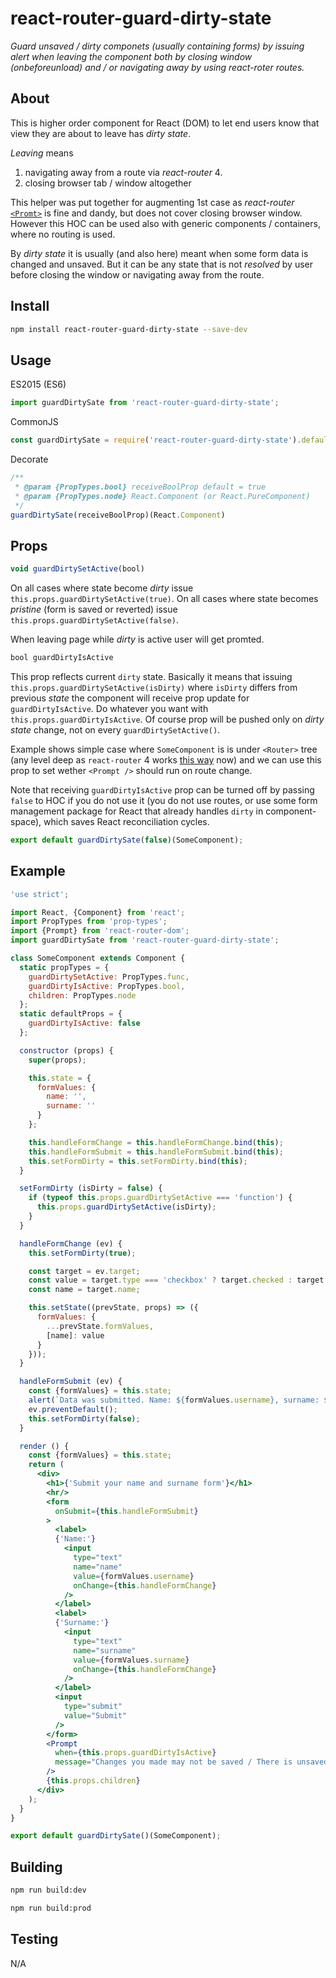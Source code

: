 # react-router-guard-dirty-state

*Guard unsaved / dirty componets (usually containing forms) by issuing alert when leaving the component both by closing window (onbeforeunload) and / or navigating away by using react-roter routes.*

## About

This is higher order component for React (DOM) to let end users know that view they are about to leave has *dirty state*.

*Leaving* means

1. navigating away from a route via *react-router* 4.
2. closing browser tab / window altogether

This helper was put together for augmenting 1st case as *react-router* [`<Promt>`](https://github.com/ReactTraining/react-router/blob/master/packages/react-router/docs/api/Prompt.md) is fine and dandy, but does not cover closing browser window. However this HOC can be used also with generic components / containers, where no routing is used.

By *dirty state* it is usually (and also here) meant when some form data is changed and unsaved. But it can be any state that is not *resolved* by user before closing the window or navigating away from the route.

## Install

```sh
npm install react-router-guard-dirty-state --save-dev
```

## Usage

ES2015 (ES6)

```javascript
import guardDirtySate from 'react-router-guard-dirty-state';
```

CommonJS

```javascript
const guardDirtySate = require('react-router-guard-dirty-state').default;
```

Decorate

```javascript
/**
 * @param {PropTypes.bool} receiveBoolProp default = true
 * @param {PropTypes.node} React.Component (or React.PureComponent)
 */
guardDirtySate(receiveBoolProp)(React.Component)
```

## Props

```javascript
void guardDirtySetActive(bool)
```

On all cases where state become *dirty* issue `this.props.guardDirtySetActive(true)`.
On all cases where state becomes *pristine* (form is saved or reverted) issue `this.props.guardDirtySetActive(false)`.

When leaving page while *dirty* is active user will get promted.

```javascript
bool guardDirtyIsActive
```

This prop reflects current `dirty` state. Basically it means that issuing `this.props.guardDirtySetActive(isDirty)` where `isDirty` differs from previous *state* the component will receive prop update for `guardDirtyIsActive`. Do whatever you want with `this.props.guardDirtyIsActive`. Of course prop will be pushed only on *dirty state* change, not on every `guardDirtySetActive()`.

Example shows simple case where `SomeComponent` is 
 is under `<Router>` tree (any level deep as `react-router` 4 works [this way](https://reacttraining.com/react-router/web/example/basic) now) and we can use this prop to set wether `<Prompt />` should run on route change.
 
Note that receiving `guardDirtyIsActive` prop can be turned off by passing `false` to HOC if you do not use it (you do not use routes, or use some form management package for React that already handles `dirty` in component-space), which saves React reconciliation cycles.
 
 ```jsx
 export default guardDirtySate(false)(SomeComponent);
 ```
 
 
## Example


```jsx
'use strict';

import React, {Component} from 'react';
import PropTypes from 'prop-types';
import {Prompt} from 'react-router-dom';
import guardDirtySate from 'react-router-guard-dirty-state';

class SomeComponent extends Component {
  static propTypes = {
    guardDirtySetActive: PropTypes.func,
    guardDirtyIsActive: PropTypes.bool,
    children: PropTypes.node
  };
  static defaultProps = {
    guardDirtyIsActive: false
  };

  constructor (props) {
    super(props);

    this.state = {
      formValues: {
        name: '',
        surname: ''
      }
    };

    this.handleFormChange = this.handleFormChange.bind(this);
    this.handleFormSubmit = this.handleFormSubmit.bind(this);
    this.setFormDirty = this.setFormDirty.bind(this);
  }

  setFormDirty (isDirty = false) {
    if (typeof this.props.guardDirtySetActive === 'function') {
      this.props.guardDirtySetActive(isDirty);
    }
  }

  handleFormChange (ev) {
    this.setFormDirty(true);

    const target = ev.target;
    const value = target.type === 'checkbox' ? target.checked : target.value;
    const name = target.name;

    this.setState((prevState, props) => ({
      formValues: {
        ...prevState.formValues,
        [name]: value
      }
    }));
  }

  handleFormSubmit (ev) {
    const {formValues} = this.state;
    alert(`Data was submitted. Name: ${formValues.username}, surname: ${formValues.surname}`);
    ev.preventDefault();
    this.setFormDirty(false);
  }

  render () {
    const {formValues} = this.state;
    return (
      <div>
        <h1>{'Submit your name and surname form'}</h1>
        <hr/>
        <form
          onSubmit={this.handleFormSubmit}
        >
          <label>
          {'Name:'}
            <input
              type="text"
              name="name"
              value={formValues.username}
              onChange={this.handleFormChange}
            />
          </label>
          <label>
          {'Surname:'}
            <input
              type="text"
              name="surname"
              value={formValues.surname}
              onChange={this.handleFormChange}
            />
          </label>
          <input
            type="submit"
            value="Submit"
          />
        </form>
        <Prompt
          when={this.props.guardDirtyIsActive}
          message="Changes you made may not be saved / There is unsaved data. Are you sure you want to leave this page?"
        />
        {this.props.children}
      </div>
    );
  }
}

export default guardDirtySate()(SomeComponent);
```

 
## Building

```sh
npm run build:dev
```

```sh
npm run build:prod
```

## Testing

N/A


